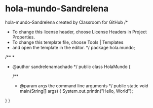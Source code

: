 # hola-mundo-Sandrelena
hola-mundo-Sandrelena created by Classroom for GitHub
/*
 * To change this license header, choose License Headers in Project Properties.
 * To change this template file, choose Tools | Templates
 * and open the template in the editor.
 */
package hola.mundo;

/**
 *
 * @author sandrelenamachado
 */
public class HolaMundo {

    /**
     * @param args the command line arguments
     */
    public static void main(String[] args) {
          System.out.println("Hello, World");
    
}
}
